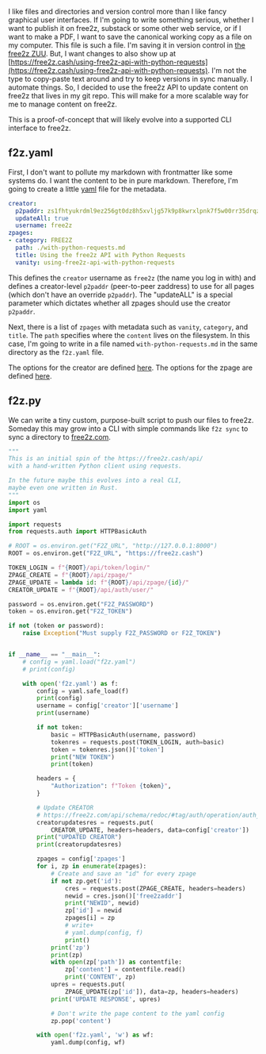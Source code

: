 I like files and directories and version control more
than I like fancy graphical user interfaces.
If I'm going to write something serious,
whether I want to publish it on free2z, substack
or some other web service, or if I want to make a
PDF, I want to save the canonical working copy as a file
on my computer. This file is such a file.
I'm saving it in version control in
[the free2z ZUU](https://github.com/free2z/zuu).
But, I want changes to also show up at
[https://free2z.cash/using-free2z-api-with-python-requests](https://free2z.cash/using-free2z-api-with-python-requests).
I'm not the type to copy-paste text around and try to keep versions
in sync manually. I automate things. So, I decided to use the
free2z API to update content on free2z that lives in my git repo.
This will make for a more scalable way for me to manage content
on free2z.

This is a proof-of-concept that will likely evolve into a
supported CLI interface to free2z.

## f2z.yaml

First, I don't want to pollute my markdown with frontmatter like
some systems do. I want the content to be in pure markdown.
Therefore, I'm going to create a little
[yaml](https://yaml.org/)
file for the metadata.


```yaml
creator:
  p2paddr: zs1fhtyukrdml9ez256gt0dz8h5xvljg57k9p8kwrxlpnk7f5w00rr35drqzgd5k4pajz4pu8p962d
  updateAll: true
  username: free2z
zpages:
- category: FREE2Z
  path: ./with-python-requests.md
  title: Using the free2z API with Python Requests
  vanity: using-free2z-api-with-python-requests
```

<!--   id: 2d15b574-17bc-468f-b688-b9674a8313ec -->

This defines the `creator` username as `free2z`
(the name you log in with)
and defines a creator-level `p2paddr` (peer-to-peer zaddress)
to use for all pages (which don't have an override `p2paddr`).
The "updateALL" is a special parameter which dictates whether
all zpages should use the creator `p2paddr`.

Next, there is a list of `zpages` with metadata such as `vanity`, `category`,
and `title`. The `path` specifies where the `content` lives
on the filesystem. In this case, I'm going to write in a file
named `with-python-requests.md` in the same directory as the `f2z.yaml` file.

The options for the creator are defined
[here](https://free2z.com/api/schema/redoc/#tag/auth/operation/auth_user_update).
The options for the zpage are defined
[here](https://free2z.com/api/schema/redoc/#tag/zpage/operation/zpage_update).

## f2z.py

We can write a tiny custom, purpose-built script to push our files to
free2z. Someday this may grow into a CLI with simple commands like
`f2z sync` to sync a directory to [free2z.com](https://free2z.com).

```python
"""
This is an initial spin of the https://free2z.cash/api/
with a hand-written Python client using requests.

In the future maybe this evolves into a real CLI,
maybe even one written in Rust.
"""
import os
import yaml

import requests
from requests.auth import HTTPBasicAuth

# ROOT = os.environ.get("F2Z_URL", "http://127.0.0.1:8000")
ROOT = os.environ.get("F2Z_URL", "https://free2z.cash")

TOKEN_LOGIN = f"{ROOT}/api/token/login/"
ZPAGE_CREATE = f"{ROOT}/api/zpage/"
ZPAGE_UPDATE = lambda id: f"{ROOT}/api/zpage/{id}/"
CREATOR_UPDATE = f"{ROOT}/api/auth/user/"

password = os.environ.get("F2Z_PASSWORD")
token = os.environ.get("F2Z_TOKEN")

if not (token or password):
    raise Exception("Must supply F2Z_PASSWORD or F2Z_TOKEN")


if __name__ == "__main__":
    # config = yaml.load("f2z.yaml")
    # print(config)

    with open('f2z.yaml') as f:
        config = yaml.safe_load(f)
        print(config)
        username = config['creator']['username']
        print(username)

        if not token:
            basic = HTTPBasicAuth(username, password)
            tokenres = requests.post(TOKEN_LOGIN, auth=basic)
            token = tokenres.json()['token']
            print("NEW TOKEN")
            print(token)

        headers = {
            "Authorization": f"Token {token}",
        }

        # Update CREATOR
        # https://free2z.com/api/schema/redoc/#tag/auth/operation/auth_user_update
        creatorupdatesres = requests.put(
            CREATOR_UPDATE, headers=headers, data=config['creator'])
        print("UPDATED CREATOR")
        print(creatorupdatesres)

        zpages = config['zpages']
        for i, zp in enumerate(zpages):
            # Create and save an "id" for every zpage
            if not zp.get('id'):
                cres = requests.post(ZPAGE_CREATE, headers=headers)
                newid = cres.json()['free2zaddr']
                print("NEWID", newid)
                zp['id'] = newid
                zpages[i] = zp
                # write+
                # yaml.dump(config, f)
                print()
            print('zp')
            print(zp)
            with open(zp['path']) as contentfile:
                zp['content'] = contentfile.read()
                print('CONTENT', zp)
            upres = requests.put(
                ZPAGE_UPDATE(zp['id']), data=zp, headers=headers)
            print('UPDATE RESPONSE', upres)

            # Don't write the page content to the yaml config
            zp.pop('content')

        with open('f2z.yaml', 'w') as wf:
            yaml.dump(config, wf)
```